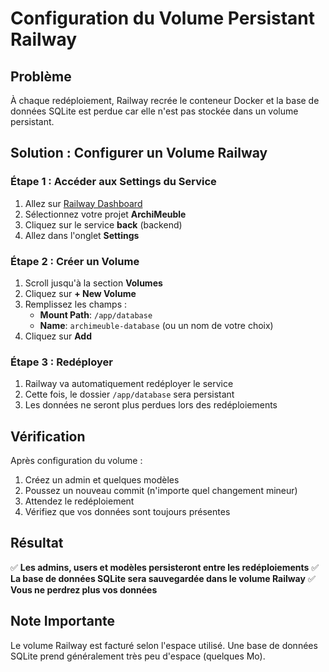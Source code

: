 # Configuration du Volume Persistant Railway

## Problème
À chaque redéploiement, Railway recrée le conteneur Docker et la base de données SQLite est perdue car elle n'est pas stockée dans un volume persistant.

## Solution : Configurer un Volume Railway

### Étape 1 : Accéder aux Settings du Service
1. Allez sur [Railway Dashboard](https://railway.app)
2. Sélectionnez votre projet **ArchiMeuble**
3. Cliquez sur le service **back** (backend)
4. Allez dans l'onglet **Settings**

### Étape 2 : Créer un Volume
1. Scroll jusqu'à la section **Volumes**
2. Cliquez sur **+ New Volume**
3. Remplissez les champs :
   - **Mount Path**: `/app/database`
   - **Name**: `archimeuble-database` (ou un nom de votre choix)
4. Cliquez sur **Add**

### Étape 3 : Redéployer
1. Railway va automatiquement redéployer le service
2. Cette fois, le dossier `/app/database` sera persistant
3. Les données ne seront plus perdues lors des redéploiements

## Vérification

Après configuration du volume :
1. Créez un admin et quelques modèles
2. Poussez un nouveau commit (n'importe quel changement mineur)
3. Attendez le redéploiement
4. Vérifiez que vos données sont toujours présentes

## Résultat

✅ **Les admins, users et modèles persisteront entre les redéploiements**
✅ **La base de données SQLite sera sauvegardée dans le volume Railway**
✅ **Vous ne perdrez plus vos données**

## Note Importante

Le volume Railway est facturé selon l'espace utilisé. Une base de données SQLite prend généralement très peu d'espace (quelques Mo).
